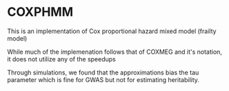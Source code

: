 # COXPHMM

This is an implementation of Cox proportional hazard mixed model (frailty model)

While much of the implemenation follows that of COXMEG and it's notation, it does not utilize any of the speedups

Through simulations, we found that the approximations bias the tau parameter which is fine for GWAS but not for estimating heritability.
